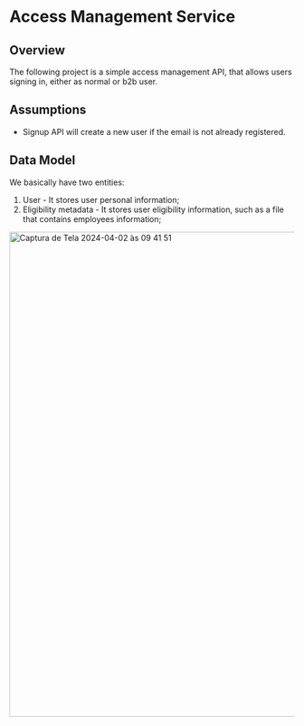 # Access Management Service

## Overview
The following project is a simple access management API, that allows users signing in, either as normal or b2b user.

## Assumptions
- Signup API will create a new user if the email is not already registered.

## Data Model
We basically have two entities:
1. User - It stores user personal information;
2. Eligibility metadata - It stores user eligibility information, such as a file that contains employees information;

<img width="856" alt="Captura de Tela 2024-04-02 às 09 41 51" src="https://github.com/gianvittorio/access_management_service/assets/8211552/0ede7038-e4ed-4c7a-9060-e193ec94bdca">
